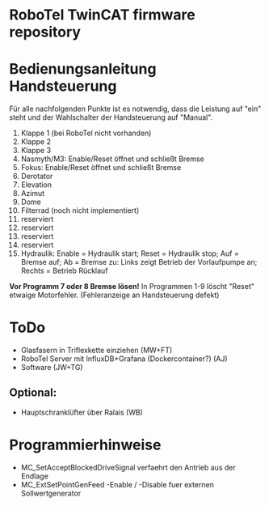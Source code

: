 # RoboTel TwinCAT firmware repository

# Bedienungsanleitung Handsteuerung
Für alle nachfolgenden Punkte ist es notwendig, dass die Leistung auf "ein" steht und der Wahlschalter der Handsteuerung auf "Manual".

1. Klappe 1 (bei RoboTel nicht vorhanden)
2. Klappe 2
3. Klappe 3
4. Nasmyth/M3: Enable/Reset öffnet und schließt Bremse
5. Fokus: Enable/Reset öffnet und schließt Bremse
6. Derotator
7. Elevation
8. Azimut
9. Dome
10. Filterrad (noch nicht implementiert)
11. reserviert
12. reserviert
13. reserviert
14. reserviert
15. Hydraulik: Enable = Hydraulik start; Reset = Hydraulik stop; Auf = Bremse auf; Ab = Bremse zu: Links zeigt Betrieb der Vorlaufpumpe an; Rechts = Betrieb Rücklauf

**Vor Programm 7 oder 8 Bremse lösen!**
In Programmen 1-9 löscht "Reset" etwaige Motorfehler. (Fehleranzeige an Handsteuerung defekt)



# ToDo
* Glasfasern in Triflexkette einziehen (MW+FT)
* RoboTel Server mit InfluxDB+Grafana (Dockercontainer?) (AJ)
* Software (JW+TG)

## Optional:
* Hauptschranklüfter über Ralais (WB)

# Programmierhinweise
* MC_SetAcceptBlockedDriveSignal verfaehrt den Antrieb aus der Endlage
* MC_ExtSetPointGenFeed -Enable / -Disable fuer externen Sollwertgenerator
